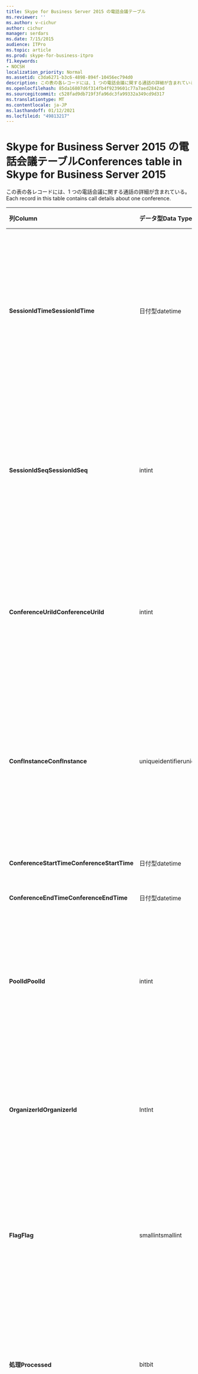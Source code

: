 ```yaml
---
title: Skype for Business Server 2015 の電話会議テーブル
ms.reviewer: ''
ms.author: v-cichur
author: cichur
manager: serdars
ms.date: 7/15/2015
audience: ITPro
ms.topic: article
ms.prod: skype-for-business-itpro
f1.keywords:
- NOCSH
localization_priority: Normal
ms.assetid: c3da6271-b3c6-4898-894f-10456ec794d0
description: この表の各レコードには、1 つの電話会議に関する通話の詳細が含まれている。
ms.openlocfilehash: 85da16807d6f314fb4f9239601c77a7aed2842ad
ms.sourcegitcommit: c528fad9db719f3fa96dc3fa99332a349cd9d317
ms.translationtype: MT
ms.contentlocale: ja-JP
ms.lasthandoff: 01/12/2021
ms.locfileid: "49813217"
---
```

# <a name="conferences-table-in-skype-for-business-server-2015"></a><span data-ttu-id="33a75-103">Skype for Business Server 2015 の電話会議テーブル</span><span class="sxs-lookup"><span data-stu-id="33a75-103">Conferences table in Skype for Business Server 2015</span></span>
 
<span data-ttu-id="33a75-104">この表の各レコードには、1 つの電話会議に関する通話の詳細が含まれている。</span><span class="sxs-lookup"><span data-stu-id="33a75-104">Each record in this table contains call details about one conference.</span></span>
  
|<span data-ttu-id="33a75-105">**列**</span><span class="sxs-lookup"><span data-stu-id="33a75-105">**Column**</span></span>|<span data-ttu-id="33a75-106">**データ型**</span><span class="sxs-lookup"><span data-stu-id="33a75-106">**Data Type**</span></span>|<span data-ttu-id="33a75-107">**キー/インデックス**</span><span class="sxs-lookup"><span data-stu-id="33a75-107">**Key/Index**</span></span>|<span data-ttu-id="33a75-108">**詳細**</span><span class="sxs-lookup"><span data-stu-id="33a75-108">**Details**</span></span>|
|:-----|:-----|:-----|:-----|
|<span data-ttu-id="33a75-109">**SessionIdTime**</span><span class="sxs-lookup"><span data-stu-id="33a75-109">**SessionIdTime**</span></span> <br/> |<span data-ttu-id="33a75-110">日付型</span><span class="sxs-lookup"><span data-stu-id="33a75-110">datetime</span></span>  <br/> |<span data-ttu-id="33a75-111">Primary</span><span class="sxs-lookup"><span data-stu-id="33a75-111">Primary</span></span>  <br/> |<span data-ttu-id="33a75-112">CDR エージェントが電話会議出席依頼をキャプチャした時刻。</span><span class="sxs-lookup"><span data-stu-id="33a75-112">Time that the conference request was captured by the CDR agent.</span></span> <span data-ttu-id="33a75-113">会議インスタンスを一意に識別するための主キーとしてのみ使用されます。</span><span class="sxs-lookup"><span data-stu-id="33a75-113">Used only as a primary key to uniquely identify a conference instance.</span></span>  <br/> |
|<span data-ttu-id="33a75-114">**SessionIdSeq**</span><span class="sxs-lookup"><span data-stu-id="33a75-114">**SessionIdSeq**</span></span> <br/> |<span data-ttu-id="33a75-115">int</span><span class="sxs-lookup"><span data-stu-id="33a75-115">int</span></span>  <br/> |<span data-ttu-id="33a75-116">Primary</span><span class="sxs-lookup"><span data-stu-id="33a75-116">Primary</span></span>  <br/> |<span data-ttu-id="33a75-117">セッションを識別するための ID 番号。</span><span class="sxs-lookup"><span data-stu-id="33a75-117">ID number to identify the session.</span></span> <span data-ttu-id="33a75-118">**SessionIdTime と組み合わせて使用し**、会議インスタンスを一意に識別します。</span><span class="sxs-lookup"><span data-stu-id="33a75-118">Used in conjunction with **SessionIdTime** to uniquely identify a conference instance.</span></span> * <br/> |
|<span data-ttu-id="33a75-119">**ConferenceUriId**</span><span class="sxs-lookup"><span data-stu-id="33a75-119">**ConferenceUriId**</span></span> <br/> |<span data-ttu-id="33a75-120">int</span><span class="sxs-lookup"><span data-stu-id="33a75-120">int</span></span>  <br/> |<span data-ttu-id="33a75-121">外部</span><span class="sxs-lookup"><span data-stu-id="33a75-121">Foreign</span></span>  <br/> |<span data-ttu-id="33a75-122">会議 URI。</span><span class="sxs-lookup"><span data-stu-id="33a75-122">Conference URI.</span></span> <span data-ttu-id="33a75-123">詳細については [、Skype for Business Server 2015 の ConferenceUris テーブル](conferenceuris.md) を参照してください。</span><span class="sxs-lookup"><span data-stu-id="33a75-123">See the [ConferenceUris table in Skype for Business Server 2015](conferenceuris.md) for more information.</span></span> <br/> |
|<span data-ttu-id="33a75-124">**ConfInstance**</span><span class="sxs-lookup"><span data-stu-id="33a75-124">**ConfInstance**</span></span> <br/> |<span data-ttu-id="33a75-125">uniqueidentifier</span><span class="sxs-lookup"><span data-stu-id="33a75-125">uniqueidentifier</span></span>  <br/> | <br/> |<span data-ttu-id="33a75-126">定期的な電話会議に役立ちます。定期的な電話会議の各インスタンスは同じ **ConferenceUri** を持っていますが **、ConfInstance は異なります**。</span><span class="sxs-lookup"><span data-stu-id="33a75-126">Useful for recurring conferences; each instance of a recurring conference has the same **ConferenceUri**, but will have a different **ConfInstance**.</span></span> <br/> |
|<span data-ttu-id="33a75-127">**ConferenceStartTime**</span><span class="sxs-lookup"><span data-stu-id="33a75-127">**ConferenceStartTime**</span></span> <br/> |<span data-ttu-id="33a75-128">日付型</span><span class="sxs-lookup"><span data-stu-id="33a75-128">datetime</span></span>  <br/> | <br/> |<span data-ttu-id="33a75-129">電話会議の開始時刻。</span><span class="sxs-lookup"><span data-stu-id="33a75-129">Conference start time.</span></span>  <br/> |
|<span data-ttu-id="33a75-130">**ConferenceEndTime**</span><span class="sxs-lookup"><span data-stu-id="33a75-130">**ConferenceEndTime**</span></span> <br/> |<span data-ttu-id="33a75-131">日付型</span><span class="sxs-lookup"><span data-stu-id="33a75-131">datetime</span></span>  <br/> | <br/> |<span data-ttu-id="33a75-132">電話会議の開始時刻。</span><span class="sxs-lookup"><span data-stu-id="33a75-132">Conference start time.</span></span>  <br/> |
|<span data-ttu-id="33a75-133">**PoolId**</span><span class="sxs-lookup"><span data-stu-id="33a75-133">**PoolId**</span></span> <br/> |<span data-ttu-id="33a75-134">int</span><span class="sxs-lookup"><span data-stu-id="33a75-134">int</span></span>  <br/> |<span data-ttu-id="33a75-135">外部</span><span class="sxs-lookup"><span data-stu-id="33a75-135">Foreign</span></span>  <br/> |<span data-ttu-id="33a75-136">会議がキャプチャされたプールを識別する ID 番号。</span><span class="sxs-lookup"><span data-stu-id="33a75-136">ID number to identify the pool in which the conference was captured.</span></span> <span data-ttu-id="33a75-137">詳細については [、Pools の表](pools.md) を参照してください。</span><span class="sxs-lookup"><span data-stu-id="33a75-137">See the [Pools table](pools.md) for more information.</span></span> <br/> |
|<span data-ttu-id="33a75-138">**OrganizerId**</span><span class="sxs-lookup"><span data-stu-id="33a75-138">**OrganizerId**</span></span> <br/> |<span data-ttu-id="33a75-139">Int</span><span class="sxs-lookup"><span data-stu-id="33a75-139">Int</span></span>  <br/> |<span data-ttu-id="33a75-140">外部</span><span class="sxs-lookup"><span data-stu-id="33a75-140">Foreign</span></span>  <br/> |<span data-ttu-id="33a75-141">この会議の開催者 URI を識別する ID 番号。</span><span class="sxs-lookup"><span data-stu-id="33a75-141">ID number to identify the organizer URI of this conference.</span></span> <span data-ttu-id="33a75-142">詳細については [、Users の表](users.md) を参照してください。</span><span class="sxs-lookup"><span data-stu-id="33a75-142">See the [Users table](users.md) for more information.</span></span> <br/> |
|<span data-ttu-id="33a75-143">**Flag**</span><span class="sxs-lookup"><span data-stu-id="33a75-143">**Flag**</span></span> <br/> |<span data-ttu-id="33a75-144">smallint</span><span class="sxs-lookup"><span data-stu-id="33a75-144">smallint</span></span>  <br/> || <span data-ttu-id="33a75-145">電話会議の属性を含むビット マスク。</span><span class="sxs-lookup"><span data-stu-id="33a75-145">A bit mask that contains Conference Attributes.</span></span> <span data-ttu-id="33a75-146">使用可能な値は次のいずれかです。</span><span class="sxs-lookup"><span data-stu-id="33a75-146">Possible values are:</span></span> <br/>  <span data-ttu-id="33a75-147">0X01</span><span class="sxs-lookup"><span data-stu-id="33a75-147">0X01</span></span> <br/>  <span data-ttu-id="33a75-148">代理</span><span class="sxs-lookup"><span data-stu-id="33a75-148">Synthetic</span></span> <br/>  <span data-ttu-id="33a75-149">トランザクション</span><span class="sxs-lookup"><span data-stu-id="33a75-149">Transaction</span></span> <br/> |
|<span data-ttu-id="33a75-150">**処理**</span><span class="sxs-lookup"><span data-stu-id="33a75-150">**Processed**</span></span> <br/> |<span data-ttu-id="33a75-151">bit</span><span class="sxs-lookup"><span data-stu-id="33a75-151">bit</span></span>  <br/> ||<span data-ttu-id="33a75-152">監視サービスによって使用される内部フィールド。</span><span class="sxs-lookup"><span data-stu-id="33a75-152">Internal field used by the Monitoring service.</span></span>  <br/> <span data-ttu-id="33a75-153">このフィールドは、Microsoft Lync Server 2013 で導入されました。</span><span class="sxs-lookup"><span data-stu-id="33a75-153">This field was introduced in Microsoft Lync Server 2013.</span></span>  <br/> |
|<span data-ttu-id="33a75-154">**LastModifiedTime**</span><span class="sxs-lookup"><span data-stu-id="33a75-154">**LastModifiedTime**</span></span> <br/> |<span data-ttu-id="33a75-155">Datetime</span><span class="sxs-lookup"><span data-stu-id="33a75-155">Datetime</span></span>  <br/> ||<span data-ttu-id="33a75-156">監視サービスの内部用テーブル。</span><span class="sxs-lookup"><span data-stu-id="33a75-156">For internal use by the Monitoring service.</span></span>  <br/> <span data-ttu-id="33a75-157">このフィールドは、Skype for Business Server 2015 で導入されました。</span><span class="sxs-lookup"><span data-stu-id="33a75-157">This field was introduced in Skype for Business Server 2015.</span></span>  <br/> |
   
<span data-ttu-id="33a75-158">\* ほとんどのセッションでは、SessionIdSeq の値は 1 になります。</span><span class="sxs-lookup"><span data-stu-id="33a75-158">\* For most sessions, SessionIdSeq will have the value of 1.</span></span> <span data-ttu-id="33a75-159">2 つのセッションがまったく同時に開始する場合、1 つの SessionIdSeq は 1、もう 1 つのセッションは 2 になります。</span><span class="sxs-lookup"><span data-stu-id="33a75-159">If two sessions start at exactly the same time, the SessionIdSeq for one will be 1, and for the other will be 2, and so on.</span></span>
  

